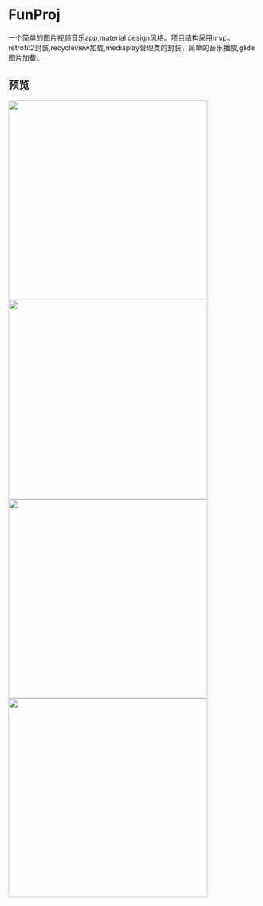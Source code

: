 # FunProj
一个简单的图片视频音乐app,material design风格。项目结构采用mvp。retrofit2封装,recycleview加载,mediaplay管理类的封装，简单的音乐播放,glide图片加载。

## 预览
<img src="https://github.com/samaMu/FunProj/tree/master/images/111.png" width="400px" /><br/>
<img src="https://github.com/samaMu/FunProj/tree/master/images/4444.png)" width="400px" /><br/>
<img src="https://github.com/samaMu/FunProj/tree/master/images/33333.png)" width="400px" /><br/>
<img src="https://github.com/samaMu/FunProj/tree/master/images/55555.png)" width="400px" /><br/>
